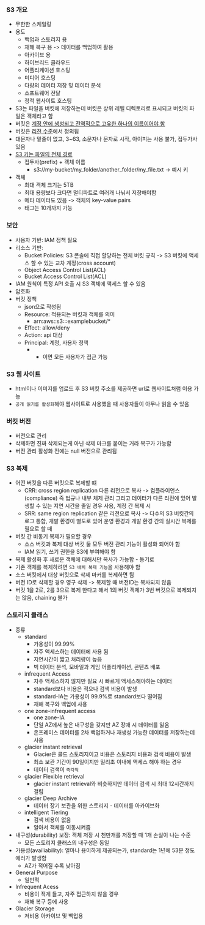 ### S3 개요 
- 무한한 스케일링
- 용도
	- 백업과 스토리지 용
	- 재해 복구 용 -> 데이터를 백업하여 활용
	- 아카이브 용
	- 하이브리드 클라우드 
	- 어플리케이션 호스팅
	- 미디어 호스팅
	- 다량의 데이터 저장 및 데이터 분석
	- 소프트웨어 전달
	- 정적 웹사이트 호스팅
- S3는 파일을 버킷에 저장하는데 버킷은 상위 레벨 디렉토리로 표시되고 버킷의 파일은 객체라고 함
- 버킷은 <u>계정 안에 생성되고 전역적으로 고유한 하나의 이름이어야 함</u>
- 버킷은 <u>리전 수준</u>에서 정의됨
- 대문자나 밑줄이 없고, 3~63, 소문자나 문자로 시작, 아이피는 사용 불가, 접두가사 있음
- <u>S3 키는 파일의 전체 경로</u>
	- 접두사(prefix) + 객체 이름
		- s3://my-bucket/my_folder/another_folder/my_file.txt  -> 예시 키
- 객체
	- 최대 객체 크기는 5TB
	- 최대 용량보다 크다면 멀티파트로 여러개 나눠서 저장해야함
	- 메타 데이터도 있음 -> 객체의 key-value pairs
	- 태그는 10개까지 가능
### 보안
- 사용자 기반: IAM 정책 필요
- 리소스 기반: 
	- Bucket Policies: S3 콘솔에 직접 할당하는 전체 버킷 규칙 -> S3 버킷에 액세스 할 수 있는 교차 계정(cross account)
	- Object Access Control List(ACL)
	- Bucket Access Control List(ACL)
- IAM 원칙이 특정 API 호출 시 S3 객체에 액세스 할 수 있음
- 암호화
- 버킷 정책
	-  json으로 작성됨
	- Resource:  적용되는 버킷과 객체를 의미
		- arn:aws::s3:::examplebucket/*
	- Effect: allow/deny
	- Action: api 대상
	- Principal: 계정, 사용자 정책
		- * 이면 모든 사용자가 접근 가능 
### S3 웹 사이트
- html이나 이미지를 업로드 후 S3 버킷 주소를 제공하면 url로 웹사이트처럼 이용 가능
- `공개 읽기를 활성화`해야 웹사이트로 사용했을 때 사용자들이 아무나 읽을 수 있음
### 버킷 버전
- 버전으로 관리
- 삭제하면 진짜 삭제되는게 아닌 삭제 마크를 붙이는 거라 복구가 가능함
- 버전 관리 활성화 전에는 null 버전으로 관리됨
### S3 복제
- 어떤 버킷을 다른 버킷으로 복제할 떄
	- CRR: cross region replication 다른 리전으로 복사 -> 컴플라이언스(compliance) 즉 법규나 내부 체제 관리 그리고 데이터가 다른 리전에 있어 발생할 수 있는 지연 시간을 줄일 경우 사용, 계정 간 복제 시
	- SRR: same region replication 같은 리전으로 복사 -> 다수의 S3 버킷간의 로그 통합, 개발 환경이 별도로 있어 운영 환경과 개발 환경 간의 실시간 복제를 필요로 할 때
- 버킷 간 비동기 복제가 필요할 경우
	- 소스 버킷과 복제 대상 버킷 둘 모두 버전 관리 기능이 활성화 되어야 함
	- IAM 읽기, 쓰기 권한을 S3에 부여해야 함
- 복제 활성화 후 새로운 객체에 대해서만 복사가 가능함 - 동기로
- 기존 객체를 복제하려면 `S3 배치 복제 기능`을 사용해야 함
- 소스 버킷에서 대상 버킷으로 삭제 마커를 복제하면 됨
- 버전 ID로 삭제할 경우 영구 삭제 -> 복제할 때 버전ID는 복사되지 않음
- 버킷 1을 2로, 2를 3으로 복제 한다고 해서 1의 버킷 객체가 3번 버킷으로 복제되지는 않음, chaining 불가
### 스토리지 클래스
- 종류
	- standard
		- 가용성이 99.99%
		- 자주 액세스하는 데이터에 사용 됨
		- 지연시간이 짧고 처리량이 높음
		- 빅 데이터 분석, 모바일과 게임 어플리케이션, 콘텐츠 배포
	- infrequent Access
		- 자주 액세스하지 않지만 필요 시 빠르게 액세스해야하는 데이터
		- standard보다 비용은 적으나 검색 비용이 발생
		- standard-IA는 가용성이 99.9%로 standard보다 떨어짐
		- 재해 복구와 백업에 사용
	- one zone-infrequent access
		- one zone-IA
		- 단일 AZ에서 높은 내구성을 갖지만 AZ 장애 시 데이터를 잃음
		- 온프레미스 데이터를 2차 백업하거나 재생성 가능한 데이터를 저장하는데 사용
	- glacier instant retrieval
		- Glacier은 콜드 스토리지이고 비용은 스토리지 비용과 검색 비용이 발생
		- 최소 보관 기간이 90일이지만 밀리초 이내에 액세스 해야 하는 경우
		- 데이터 검색이 `즉각적`
	- glacier Flexible retrieval
		- glacier instant retrieval와 비슷하지만 데이터 검색 시 최대 12시간까지 걸림
	- glacier Deep Archive
		- 데이터 장기 보관을 위한 스토리지 - 데이터를 아카이브화
	- intelligent Tiering
		- 검색 비용이 없음
		- 알아서 객체를 이동시켜줌
- 내구성(durability) 보장: 객체 저장 시 천만개를 저장할 때 1개 손실이 나는 수준
	- 모든 스토리지 클래스의 내구성은 동일
- 가용성(availiability): 얼마나 용이하게 제공되는가, standard는 1년에 53분 정도 에러가 발생함
	- AZ가 적어질 수록 낮아짐
 - General Purpose
	 - 일반적
- Infrequent Acess
	-  비용이 적게 들고, 자주 접근하지 않을 경우
	- 재해 복구 등에 사용
- Glacier Storage
	- 저비용 아카이브 및 백업용

